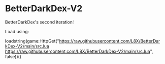 # BetterDarkDex-V2
BetterDarkDex's second iteration!

Load using:

loadstring(game:HttpGet("https://raw.githubusercontent.com/L8X/BetterDarkDex-V2/main/src.lua
https://raw.githubusercontent.com/L8X/BetterDarkDex-V2/main/src.lua", false))()
